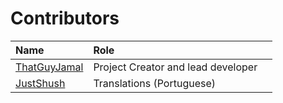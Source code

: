 # Contributors

| Name                                      | Role                               |    |
| :---------------------------------------- | :--------------------------------- | :- |
| [ThatGuyJamal]()                          | Project Creator and lead developer |    |
| [JustShush](https://github.com/JustShush) | Translations (Portuguese)          |    |
